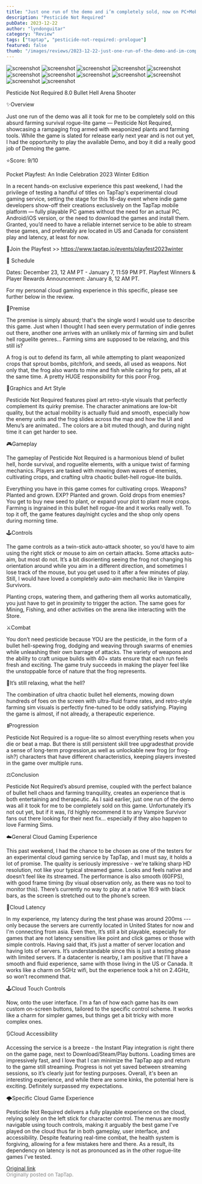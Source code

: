 ```yaml
---
title: "Just one run of the demo and i’m completely sold, now on PC+Mobile (Cloud) | Pesticide Not Required"
description: "Pesticide Not Required"
pubDate: 2023-12-22
author: "lyndonguitar"
category: "Review"
tags: ["taptap", "pesticide-not-required:-prologue"]
featured: false
thumb: "/images/reviews/2023-12-22-just-one-run-of-the-demo-and-im-completely-sold-now-on-pcmobile-cloud--pesticide-not-requ-0.avif"
---
```


<div class="gallery">
  <img src="/images/reviews/2023-12-22-just-one-run-of-the-demo-and-im-completely-sold-now-on-pcmobile-cloud--pesticide-not-requ-0.avif" alt="screenshot" />
  <img src="/images/reviews/2023-12-22-just-one-run-of-the-demo-and-im-completely-sold-now-on-pcmobile-cloud--pesticide-not-requ-1.avif" alt="screenshot" />
  <img src="/images/reviews/2023-12-22-just-one-run-of-the-demo-and-im-completely-sold-now-on-pcmobile-cloud--pesticide-not-requ-2.avif" alt="screenshot" />
  <img src="/images/reviews/2023-12-22-just-one-run-of-the-demo-and-im-completely-sold-now-on-pcmobile-cloud--pesticide-not-requ-3.avif" alt="screenshot" />
  <img src="/images/reviews/2023-12-22-just-one-run-of-the-demo-and-im-completely-sold-now-on-pcmobile-cloud--pesticide-not-requ-4.avif" alt="screenshot" />
  <img src="/images/reviews/2023-12-22-just-one-run-of-the-demo-and-im-completely-sold-now-on-pcmobile-cloud--pesticide-not-requ-5.avif" alt="screenshot" />
  <img src="/images/reviews/2023-12-22-just-one-run-of-the-demo-and-im-completely-sold-now-on-pcmobile-cloud--pesticide-not-requ-6.avif" alt="screenshot" />
  <img src="/images/reviews/2023-12-22-just-one-run-of-the-demo-and-im-completely-sold-now-on-pcmobile-cloud--pesticide-not-requ-7.avif" alt="screenshot" />
  <img src="/images/reviews/2023-12-22-just-one-run-of-the-demo-and-im-completely-sold-now-on-pcmobile-cloud--pesticide-not-requ-8.avif" alt="screenshot" />
  <img src="/images/reviews/2023-12-22-just-one-run-of-the-demo-and-im-completely-sold-now-on-pcmobile-cloud--pesticide-not-requ-9.avif" alt="screenshot" />
  <img src="/images/reviews/2023-12-22-just-one-run-of-the-demo-and-im-completely-sold-now-on-pcmobile-cloud--pesticide-not-requ-10.avif" alt="screenshot" />
  <img src="/images/reviews/2023-12-22-just-one-run-of-the-demo-and-im-completely-sold-now-on-pcmobile-cloud--pesticide-not-requ-11.avif" alt="screenshot" />
</div>

Pesticide Not Required
8.0
Bullet Hell
Arena Shooter

✨Overview

Just one run of the demo was all it took for me to be completely sold on this absurd farming survival rogue-lite game — Pesticide Not Required, showcasing a rampaging frog armed with weaponized plants and farming tools. While the game is slated for release early next year and is not out yet, I had the opportunity to play the available Demo, and boy it did a really good job of Demoing the game.

⭐️Score: 9/10

Pocket Playfest: An Indie Celebration 2023 Winter Edition

In a recent hands-on exclusive experience this past weekend, I had the privilege of testing a handful of titles on TapTap's experimental cloud gaming service, setting the stage for this 16-day event where indie game developers show-off their creations exclusively on the TapTap mobile platform — fully playable PC games without the need for an actual PC, Android/iOS version, or the need to download the games and install them.  Granted, you’d need to have a reliable internet service to be able to stream these games, and preferably are located in US and Canada for consistent play and latency, at least for now.

🔗Join the Playfest >>
https://www.taptap.io/events/playfest2023winter

📅 Schedule

Dates: December 23, 12 AM PT - January 7, 11:59 PM PT.
Playfest Winners & Player Rewards Announcement: January 8, 12 AM PT.

For my personal cloud gaming experience in this specific, please see further below in the review.

📖Premise

The premise is simply absurd; that's the single word I would use to describe this game. Just when I thought I had seen every permutation of indie genres out there, another one arrives with an unlikely mix of farming sim and bullet hell roguelite genres… Farming sims are supposed to be relaxing, and this still is?

A frog is out to defend its farm, all while attempting to plant weaponized crops that sprout bombs, pitchfork, and seeds, all used as weapons. Not only that, the frog also wants to mine and fish while caring for pets, all at the same time. A pretty HUGE responsibility for this poor Frog.

🎨Graphics and Art Style

Pesticide Not Required features pixel art retro-style visuals that perfectly complement its quirky premise. The character animations are low-bit quality, but the actual mobility is actually fluid and smooth, especially how the enemy units and the frog slides across the map and how the UI and Menu’s are animated.. The colors are a bit muted though, and during night time it can get harder to see.

🎮Gameplay

The gameplay of Pesticide Not Required is a harmonious blend of bullet hell, horde survival, and roguelite elements, with a unique twist of farming mechanics. Players are tasked with mowing down waves of enemies, cultivating crops, and crafting ultra chaotic bullet-hell rogue-lite builds.

Everything you have in this game comes for cultivating crops. Weapons? Planted and grown. EXP? Planted and grown. Gold drops from enemies? You get to buy new seed to plant, or expand your plot to plant more crops. Farming is ingrained in this bullet hell rogue-lite and it works really well. To top it off, the game features day/night cycles and the shop only opens during morning time.

🕹Controls

The game controls as a twin-stick auto-attack shooter, so you’d have to aim using the right stick or mouse to aim on certain attacks. Some attacks auto-aim, but most do not. It’s a bit disorienting seeing the frog not changing his orientation around while you aim in a different direction, and sometimes I lose track of the mouse, but you get used to it after a few minutes of play. Still, I would have loved a completely auto-aim mechanic like in Vampire Survivors.

Planting crops, watering them, and gathering them all works automatically, you just have to get in proximity to trigger the action. The same goes for Mining, Fishing, and other activities on the arena like interacting with the Store.

⚔️Combat

You don’t need pesticide because YOU are the pesticide, in the form of a bullet hell-spewing frog, dodging and weaving through swarms of enemies while unleashing their own barrage of attacks. The variety of weapons and the ability to craft unique builds with 40+ stats ensure that each run feels fresh and exciting. The game truly succeeds in making the player feel like the unstoppable force of nature that the frog represents.

🌾It’s still relaxing, what the hell?

The combination of ultra chaotic bullet hell elements, mowing down hundreds of foes on the screen with ultra-fluid frame rates, and retro-style farming sim visuals is perfectly fine-tuned to be oddly satisfying. Playing the game is almost, if not already, a therapeutic experience.

⏫Progression

Pesticide Not Required is a rogue-lite so almost everything resets when you die or beat a map. But there is still persistent skill tree upgradesthat  provide a sense of long-term progression,as well as unlockable new frog (or frog-ish?) characters that have different characteristics, keeping players invested in the game over multiple runs.

⚖️Conclusion

Pesticide Not Required’s absurd premise, coupled with the perfect balance of bullet hell chaos and farming tranquility, creates an experience that is both entertaining and therapeutic. As I said earlier, just one run of the demo was all it took for me to be completely sold on this game. Unfortunately it’s not out yet, but if it was, I’d highly recommend it to any Vampire Survivor fans out there looking for their next fix… especially if they also happen to love Farming Sims.

☁️General Cloud Gaming Experience

This past weekend, I had the chance to be chosen as one of the testers for an experimental cloud gaming service by TapTap, and I must say, it holds a lot of promise. The quality is seriously impressive - we're talking sharp HD resolution, not like your typical streamed game. Looks and feels native and doesn’t feel like its streamed. The performance is also smooth (60FPS), with good frame timing (by visual observation only, as there was no tool to monitor this). There’s currently no way to play at a native 16:9 with black bars, as the screen is stretched out to the phone’s screen.

📶Cloud Latency

In my experience, my latency during the test phase was around 200ms --- only because the servers are currently located in United States for now and I'm connecting from asia. Even then, It’s still a bit playable, especially for games that are not latency sensitive like point and click games or those with simple controls. Having said that, it’s just a matter of server location and having lots of servers. It’s understandable since this is just a testing phase with limited servers. If a datacenter is nearby, I am positive that I’ll have a smooth and fluid experience, same with those living in the US or Canada. It works like a charm on 5GHz wifi, but the experience took a hit on 2.4GHz, so won’t recommend that.

🕹Cloud Touch Controls

Now, onto the user interface. I'm a fan of how each game has its own custom on-screen buttons, tailored to the specific control scheme. It works like a charm for simpler games, but things get a bit tricky with more complex ones.

🔃Cloud Accessibility

Accessing the service is a breeze - the Instant Play integration is right there on the game page, next to Download/Steam/Play buttons.  Loading times are impressively fast, and I love that I can minimize the TapTap app and return to the game still streaming. Progress is not yet saved between streaming sessions, so it’s clearly just for testing purposes. Overall, it's been an interesting experience, and while there are some kinks, the potential here is exciting. Definitely surpassed my expectations.

🌩Specific Cloud Game Experience

Pesticide Not Required delivers a fully playable experience on the cloud, relying solely on the left stick for character control. The menus are mostly navigable using touch controls, making it arguably the best game I've played on the cloud thus far in both gameplay, user interface, and accessibility. Despite featuring real-time combat, the health system is forgiving, allowing for a few mistakes here and there. As a result, its dependency on latency is not as pronounced as in the other rogue-lite games I've tested.

[Original link](https://www.taptap.io/post/6654265)<br><span style="font-size: 0.95em; color: #888;">Originally posted on TapTap.</span>
